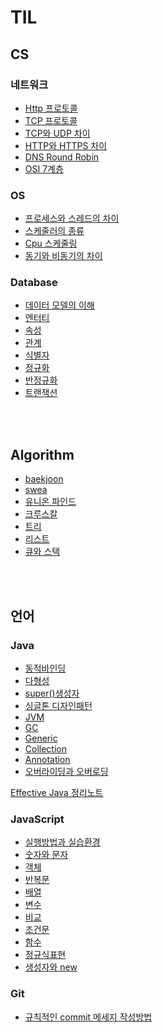 # TIL

## CS

### 네트워크

- [Http 프로토콜](https://github.com/gandi0330/TIL/blob/main/Network/Http%20Protocol.md)
- [TCP 프로토콜](https://github.com/gandi0330/TIL/blob/main/Network/TCP%203-way-handshake%2C%204-way-handshake.md)
- [TCP와 UDP 차이](https://github.com/gandi0330/TIL/blob/main/Network/TCP%EC%99%80%20UDP%20%EC%B0%A8%EC%9D%B4.md)
- [HTTP와 HTTPS 차이](https://github.com/gandi0330/TIL/blob/main/Network/HTTP%EC%99%80%20HTTPS%EC%9D%98%20%EC%B0%A8%EC%9D%B4%EC%A0%90.md)
- [DNS Round Robin](https://github.com/gandi0330/TIL/blob/main/Network/DNS%20Round%20Robin%20%EA%B0%9C%EB%85%90%EA%B3%BC%20%EC%9E%A5%EB%8B%A8%EC%A0%90.md)
- [OSI 7계층](https://github.com/gandi0330/TIL/blob/main/Network/OSI%207%EA%B3%84%EC%B8%B5.md)

### OS
- [프로세스와 스레드의 차이](https://github.com/gandi0330/TIL/blob/main/OS/%ED%94%84%EB%A1%9C%EC%84%B8%EC%8A%A4%EC%99%80%20%EC%8A%A4%EB%A0%88%EB%93%9C%EC%9D%98%20%EC%B0%A8%EC%9D%B4.md)
- [스케줄러의 종류](https://github.com/gandi0330/TIL/blob/main/OS/%EC%8A%A4%EC%BC%80%EC%A4%84%EB%9F%AC%EC%9D%98%20%EC%A2%85%EB%A5%98.md)
- [Cpu 스케줄링](https://github.com/gandi0330/TIL/blob/main/OS/CPU%20%EC%8A%A4%EC%BC%80%EC%A4%84%EB%A7%81.md)
- [동기와 비동기의 차이](https://github.com/gandi0330/TIL/blob/main/OS/%EB%8F%99%EA%B8%B0%EC%99%80%20%EB%B9%84%EB%8F%99%EA%B8%B0%EC%9D%98%20%EC%B0%A8%EC%9D%B4.md)

### Database
- [데이터 모델의 이해](https://github.com/gandi0330/TIL/blob/main/Database/%EB%8D%B0%EC%9D%B4%ED%84%B0%20%EB%AA%A8%EB%8D%B8%EC%9D%98%20%EC%9D%B4%ED%95%B4.md)
- [엔터티](https://github.com/gandi0330/TIL/blob/main/Database/%EC%97%94%ED%84%B0%ED%8B%B0.md)
- [속성](https://github.com/gandi0330/TIL/blob/main/Database/%EC%86%8D%EC%84%B1.md)
- [관계](https://github.com/gandi0330/TIL/blob/main/Database/%EA%B4%80%EA%B3%84.md)
- [식별자](https://github.com/gandi0330/TIL/blob/main/Database/%EC%8B%9D%EB%B3%84%EC%9E%90.md)
- [정규화](https://github.com/gandi0330/TIL/blob/main/Database/%EC%A0%95%EA%B7%9C%ED%99%94.md)
- [반정규화](https://github.com/gandi0330/TIL/blob/main/Database/%EB%B0%98%EC%A0%95%EA%B7%9C%ED%99%94.md)
- [트랜잭션](https://github.com/gandi0330/TIL/blob/main/Database/%ED%8A%B8%EB%9E%9C%EC%9E%AD%EC%85%98.md)

<br>
<br>

##  Algorithm
- [baekjoon](https://github.com/gandi0330/TIL/tree/main/Algorithm/Baekjoon)
- [swea](https://github.com/gandi0330/TIL/tree/main/Algorithm/SWEA)
- [유니온 파인드](https://github.com/gandi0330/TIL/blob/main/Algorithm/Data%20Structure/%EC%9C%A0%EB%8B%88%EC%98%A8%20%ED%8C%8C%EC%9D%B8%EB%93%9C.md)
- [크루스칼](https://github.com/gandi0330/TIL/blob/main/Algorithm/Data%20Structure/%ED%81%AC%EB%A3%A8%EC%8A%A4%EC%B9%BC.md)
- [트리](https://github.com/gandi0330/TIL/blob/main/Algorithm/Data%20Structure/%ED%8A%B8%EB%A6%AC.md)
- [리스트](https://github.com/gandi0330/TIL/blob/main/Algorithm/Data%20Structure/%EB%A6%AC%EC%8A%A4%ED%8A%B8.md)
- [큐와 스택](https://github.com/gandi0330/TIL/blob/main/Algorithm/Data%20Structure/%ED%81%90%EC%99%80%20%EC%8A%A4%ED%83%9D.md)

<br>
<br>

## 언어

### Java
- [동적바인딩](https://github.com/gandi0330/TIL/blob/main/Java/%EB%8F%99%EC%A0%81%EB%B0%94%EC%9D%B8%EB%94%A9.md)
- [다형성](https://github.com/gandi0330/TIL/blob/main/Java/%EB%8B%A4%ED%98%95%EC%84%B1.md)
- [super()생성자](https://github.com/gandi0330/TIL/blob/main/Java/super()%20%EC%83%9D%EC%84%B1%EC%9E%90.md)
- [싱글톤 디자인패턴](https://github.com/gandi0330/TIL/blob/main/Java/Singleton%20%EB%94%94%EC%9E%90%EC%9D%B8%20%ED%8C%A8%ED%84%B4.md)
- [JVM](https://github.com/gandi0330/TIL/blob/main/Java/JVM.md)
- [GC](https://github.com/gandi0330/TIL/blob/main/Java/GC.md)
- [Generic](https://github.com/gandi0330/TIL/blob/main/Java/Generic.md)
- [Collection](https://github.com/gandi0330/TIL/blob/main/Java/Collection.md)
- [Annotation](https://github.com/gandi0330/TIL/blob/main/Java/Annotation.md)
- [오버라이딩과 오버로딩](https://github.com/gandi0330/TIL/blob/main/Java/%EC%98%A4%EB%B2%84%EB%9D%BC%EC%9D%B4%EB%94%A9%EA%B3%BC%20%EC%98%A4%EB%B2%84%EB%A1%9C%EB%94%A9.md)


[Effective Java 정리노트](https://github.com/gandi0330/Effective-Java-3E-Readingnotes)

### JavaScript
- [실행방법과 실습환경](https://github.com/gandi0330/TIL/blob/main/JavaScript/%EC%83%9D%ED%99%9C%EC%BD%94%EB%94%A9/%EC%8B%A4%ED%96%89%EB%B0%A9%EB%B2%95%EA%B3%BC%20%EC%8B%A4%EC%8A%B5%ED%99%98%EA%B2%BD.md)
- [숫자와 문자](https://github.com/gandi0330/TIL/blob/main/JavaScript/%EC%83%9D%ED%99%9C%EC%BD%94%EB%94%A9/%EC%88%AB%EC%9E%90%EC%99%80%20%EB%AC%B8%EC%9E%90.md)
- [객체](https://github.com/gandi0330/TIL/blob/main/JavaScript/%EC%83%9D%ED%99%9C%EC%BD%94%EB%94%A9/%EA%B0%9D%EC%B2%B4.md)
- [반복문](https://github.com/gandi0330/TIL/blob/main/JavaScript/%EC%83%9D%ED%99%9C%EC%BD%94%EB%94%A9/%EB%B0%98%EB%B3%B5%EB%AC%B8.md)
- [배열](https://github.com/gandi0330/TIL/blob/main/JavaScript/%EC%83%9D%ED%99%9C%EC%BD%94%EB%94%A9/%EB%B0%B0%EC%97%B4.md)
- [변수](https://github.com/gandi0330/TIL/blob/main/JavaScript/%EC%83%9D%ED%99%9C%EC%BD%94%EB%94%A9/%EB%B3%80%EC%88%98.md)
- [비교](https://github.com/gandi0330/TIL/blob/main/JavaScript/%EC%83%9D%ED%99%9C%EC%BD%94%EB%94%A9/%EB%B9%84%EA%B5%90.md)
- [조건문](https://github.com/gandi0330/TIL/blob/main/JavaScript/%EC%83%9D%ED%99%9C%EC%BD%94%EB%94%A9/%EC%A1%B0%EA%B1%B4%EB%AC%B8.md)
- [함수](https://github.com/gandi0330/TIL/blob/main/JavaScript/%EC%83%9D%ED%99%9C%EC%BD%94%EB%94%A9/%ED%95%A8%EC%88%98.md)
- [정규식표현](https://github.com/gandi0330/TIL/blob/main/JavaScript/%EC%83%9D%ED%99%9C%EC%BD%94%EB%94%A9/%EC%A0%95%EA%B7%9C%EC%8B%9D%ED%91%9C%ED%98%84.md)
- [생성자와 new](https://github.com/gandi0330/TIL/blob/main/JavaScript/%EC%83%9D%ED%99%9C%EC%BD%94%EB%94%A9/%EC%83%9D%EC%84%B1%EC%9E%90%EC%99%80%20new.md)


### Git
- [규칙적인 commit 메세지 작성방법](https://github.com/gandi0330/TIL/blob/main/Git/%EA%B7%9C%EC%B9%99%EC%A0%81%EC%9D%B8%20commit%20%EB%A9%94%EC%84%B8%EC%A7%80%20%EC%9E%91%EC%84%B1%EB%B0%A9%EB%B2%95.md)
